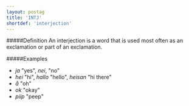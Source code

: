 ```yaml
---
layout: postag
title: 'INTJ'
shortdef: 'interjection'
---
```

#####Definition
An interjection is a word that is used most often as an exclamation or part of an exclamation.

#####Examples
* *ja* "yes", *nei*, "no"
* *hei* "hi", *hallo* "hello", *heisan* "hi there"
* *å* "oh"
* *ok* "okay"
* *piip* "peep"

<!-- Interlanguage links updated Út zář 29 20:42:55 CEST 2020 -->
